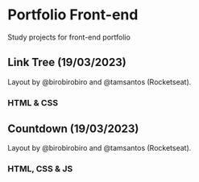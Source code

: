 # Portfolio Front-end
Study projects for front-end portfolio

## Link Tree (19/03/2023)
Layout by @birobirobiro and @tamsantos (Rocketseat).
### HTML & CSS

## Countdown (19/03/2023)
Layout by @birobirobiro and @tamsantos (Rocketseat).
### HTML, CSS & JS